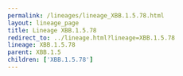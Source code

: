 ```yaml
---
permalink: /lineages/lineage_XBB.1.5.78.html
layout: lineage_page
title: Lineage XBB.1.5.78
redirect_to: ../lineage.html?lineage=XBB.1.5.78
lineage: XBB.1.5.78
parent: XBB.1.5
children: ['XBB.1.5.78']
---
```

